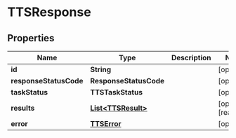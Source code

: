 

# TTSResponse


## Properties

| Name | Type | Description | Notes |
|------------ | ------------- | ------------- | -------------|
|**id** | **String** |  |  [optional] |
|**responseStatusCode** | **ResponseStatusCode** |  |  [optional] |
|**taskStatus** | **TTSTaskStatus** |  |  [optional] |
|**results** | [**List&lt;TTSResult&gt;**](TTSResult.md) |  |  [optional] [readonly] |
|**error** | [**TTSError**](TTSError.md) |  |  [optional] |



